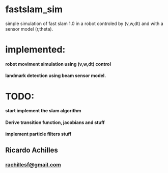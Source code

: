 # fastslam_sim
simple simulation of fast slam 1.0 in a robot controled by (v,w,dt) and with a
sensor model (r,theta).

# implemented:
#### robot moviment simulation using (v,w,dt) control
#### landmark detection using beam sensor model.

# TODO:
#### start implement the slam algorithm
#### Derive transition function, jacobians and stuff
#### implement particle filters stuff

## Ricardo Achilles
### rachillesf@gmail.com
